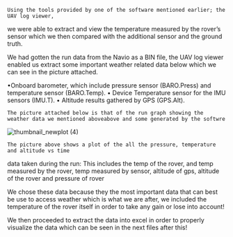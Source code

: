     Using the tools provided by one of the software mentioned earlier; the UAV log viewer,
we were able to extract and view the temperature measured by the rover’s sensor which we
then compared with the additional sensor and the ground truth.

   We had gotten the run data from the Navio as a BIN file, the UAV log viewer enabled us 
 extract some important weather related data below which we can see in the picture attached.
 
 •Onboard barometer, which include pressure sensor (BARO.Press) and temperature sensor
 (BARO.Temp).
•	Device Temperature sensor for the IMU sensors (IMU.T).
•	Altitude results gathered by GPS (GPS.Alt).

    The picture attached below is that of the run graph showing the weather data we mentioned aboveabove and some generated by the softwre
    
             


![thumbnail_newplot (4)](https://github.com/Tomiwa2/MRE320_MarsRover/assets/49229168/599b433e-6afb-44b9-9300-8f6ed29a1d9e)





    The picture above shows a plot of the all the pressure, temperature and altitude vs time
data taken during the run: This includes the temp of the rover, and temp measured by the 
rover, temp measured by sensor, altitude of gps, altitude of the rover and pressure of rover 

   We chose these data because they the most important data that can best be use to access
   weather which is what we are after, we included the temperature of the rover itself in order
   to take any gain or lose into account!
   
  We then proceeded to extract the data into excel in order to properly visualize the data
  which can be seen in the next files after this!
  


